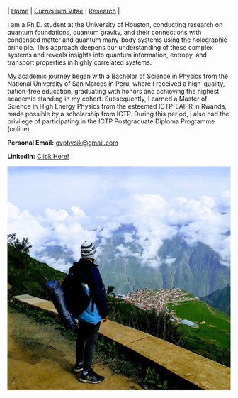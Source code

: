 | [Home](/index.md) | [Curriculum Vitae](/CurriculumVitae.md) | [Research](/Research.md) |

I am a Ph.D. student at the University of Houston, conducting research on quantum foundations, quantum gravity, and their connections with condensed matter and quantum many-body systems using the holographic principle. This approach deepens our understanding of these complex systems and reveals insights into quantum information, entropy, and transport properties in highly correlated systems.

My academic journey began with a Bachelor of Science in Physics from the National University of San Marcos in Peru, where I received a high-quality, tuition-free education, graduating with honors and achieving the highest academic standing in my cohort. Subsequently, I earned a Master of Science in High Energy Physics from the esteemed ICTP-EAIFR in Rwanda, made possible by a scholarship from ICTP. During this period, I also had the privilege of participating in the ICTP Postgraduate Diploma Programme (online).

**Personal Email:**  gvphysik@gmail.com

**LinkedIn:** [Click Here!](https://www.linkedin.com/in/gvmphysics/)

![Gustavo](/Gustavo.JPG)

